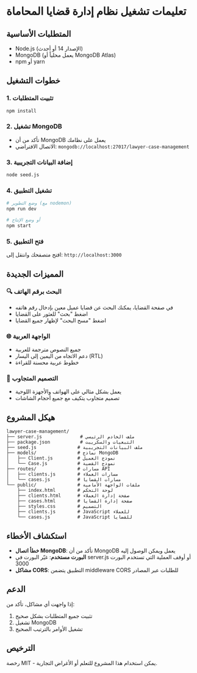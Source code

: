 # تعليمات تشغيل نظام إدارة قضايا المحاماة

## المتطلبات الأساسية

- Node.js (الإصدار 14 أو أحدث)
- MongoDB (يعمل محلياً أو MongoDB Atlas)
- npm أو yarn

## خطوات التشغيل

### 1. تثبيت المتطلبات
```bash
npm install
```

### 2. تشغيل MongoDB
- تأكد من أن MongoDB يعمل على نظامك
- الاتصال الافتراضي: `mongodb://localhost:27017/lawyer-case-management`

### 3. إضافة البيانات التجريبية
```bash
node seed.js
```

### 4. تشغيل التطبيق
```bash
# وضع التطوير (مع nodemon)
npm run dev

# أو وضع الإنتاج
npm start
```

### 5. فتح التطبيق
افتح متصفحك وانتقل إلى: `http://localhost:3000`

## المميزات الجديدة

### 🔍 البحث برقم الهاتف
- في صفحة القضايا، يمكنك البحث عن قضايا عميل معين بإدخال رقم هاتفه
- اضغط "بحث" للعثور على القضايا
- اضغط "مسح البحث" لإظهار جميع القضايا

### 🌐 الواجهة العربية
- جميع النصوص مترجمة للعربية
- دعم الاتجاه من اليمين إلى اليسار (RTL)
- خطوط عربية محسنة للقراءة

### 📱 التصميم المتجاوب
- يعمل بشكل مثالي على الهواتف والأجهزة اللوحية
- تصميم متجاوب يتكيف مع جميع أحجام الشاشات

## هيكل المشروع

```
lawyer-case-management/
├── server.js              # ملف الخادم الرئيسي
├── package.json           # التبعيات والسكريبت
├── seed.js               # ملف البيانات التجريبية
├── models/               # نماذج MongoDB
│   ├── Client.js         # نموذج العميل
│   └── Case.js           # نموذج القضية
├── routes/               # مسارات API
│   ├── clients.js        # مسارات العملاء
│   └── cases.js          # مسارات القضايا
└── public/               # ملفات الواجهة الأمامية
    ├── index.html        # لوحة التحكم
    ├── clients.html      # صفحة إدارة العملاء
    ├── cases.html        # صفحة إدارة القضايا
    ├── styles.css        # التصميم
    ├── clients.js        # JavaScript للعملاء
    └── cases.js          # JavaScript للقضايا
```

## استكشاف الأخطاء

- **خطأ اتصال MongoDB**: تأكد من أن MongoDB يعمل ويمكن الوصول إليه
- **البورت مستخدم**: غيّر البورت في server.js أو أوقف العملية التي تستخدم البورت 3000
- **مشاكل CORS**: التطبيق يتضمن middleware CORS للطلبات عبر المصادر

## الدعم

إذا واجهت أي مشاكل، تأكد من:
1. تثبيت جميع المتطلبات بشكل صحيح
2. تشغيل MongoDB
3. تشغيل الأوامر بالترتيب الصحيح

## الترخيص

رخصة MIT - يمكن استخدام هذا المشروع للتعلم أو الأغراض التجارية.
